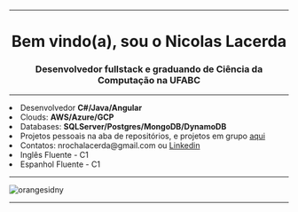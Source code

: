 <hr>
<h1 align="center">Bem vindo(a), sou o Nicolas Lacerda</h1>
<h3 align="center">Desenvolvedor fullstack e graduando de Ciência da Computação na UFABC </h3>
<hr>
  <div align="left">
<li>Desenvolvedor <strong>C#/Java/Angular</strong></li>
<li>Clouds: <strong>AWS/Azure/GCP</strong></li>
<li>Databases: <strong>SQLServer/Postgres/MongoDB/DynamoDB</strong></li>
<li>Projetos pessoais na aba de repositórios, e projetos em grupo <a href="https://github.com/orgs/organizaca0/repositories" target="_blank">aqui</a></li>
<li>Contatos: nrochalacerda@gmail.com ou <a href="https://www.linkedin.com/in/nicolas-rocha-lacerda-b550491b8/">Linkedin</a></li>
<li>Inglês Fluente - C1</li>
<li>Espanhol Fluente - C1</li>
</div>
<hr>
<a>
  <img align="center" src="https://github-readme-streak-stats.herokuapp.com/?user=NRLacerda&" alt="orangesidny" />
</a>
<hr>

